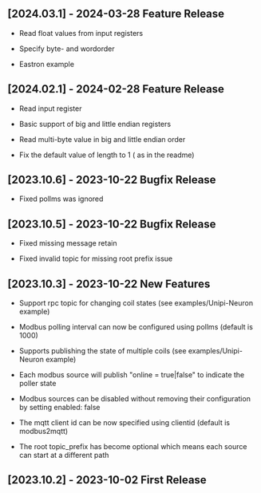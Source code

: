 ## [2024.03.1] - 2024-03-28 Feature Release

- Read float values from input registers

- Specify byte- and wordorder

- Eastron example

## [2024.02.1] - 2024-02-28 Feature Release

- Read input register

- Basic support of big and little endian registers

- Read multi-byte value in big and little endian order

- Fix the default value of length to 1 ( as in the readme)


## [2023.10.6] - 2023-10-22 Bugfix Release

- Fixed pollms was ignored

## [2023.10.5] - 2023-10-22 Bugfix Release

- Fixed missing message retain

- Fixed invalid topic for missing root prefix issue


## [2023.10.3] - 2023-10-22 New Features

- Support rpc topic for changing coil states (see examples/Unipi-Neuron example)

- Modbus polling interval can now be configured using pollms (default is 1000)

- Supports publishing the state of multiple coils (see examples/Unipi-Neuron example)

- Each modbus source will publish "online = true|false" to indicate the poller state

- Modbus sources can be disabled without removing their configuration by setting enabled: false

- The mqtt client id can be now specified using clientid (default is modbus2mqtt)

- The root topic_prefix has become optional which means each source can start at a different path


## [2023.10.2] - 2023-10-02 First Release
